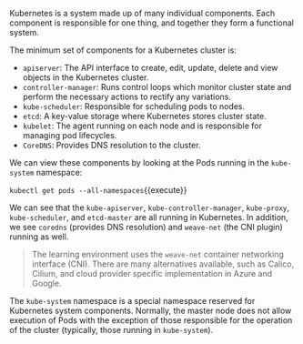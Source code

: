 Kubernetes is a system made up of many individual components. Each component is responsible for one thing, and together they form a functional system.

The minimum set of components for a Kubernetes cluster is:

- `apiserver`: The API interface to create, edit, update, delete and view objects in the Kubernetes cluster.
- `controller-manager`: Runs control loops which monitor cluster state and perform the necessary actions to rectify any variations.
- `kube-scheduler`: Responsible for scheduling pods to nodes.
- `etcd`: A key-value storage where Kubernetes stores cluster state.
- `kubelet`: The agent running on each node and is responsible for managing pod lifecycles.
- `CoreDNS`: Provides DNS resolution to the cluster.

We can view these components by looking at the Pods running in the `kube-system` namespace:

`kubectl get pods --all-namespaces`{{execute}}

We can see that the `kube-apiserver`, `kube-controller-manager`, `kube-proxy`, `kube-scheduler`, and `etcd-master` are all running in Kubernetes. In addition, we see `coredns` (provides DNS resolution) and `weave-net` (the CNI plugin) running as well.

> The learning environment uses the `weave-net` container networking interface (CNI). There are many alternatives available,
> such as Calico, Cilium, and cloud provider specific implementation in Azure and Google.

The `kube-system` namespace is a special namespace reserved for Kubernetes system components. Normally, the master node does not allow execution of Pods with the exception of those responsible for the operation of the cluster (typically, those running in `kube-system`).
